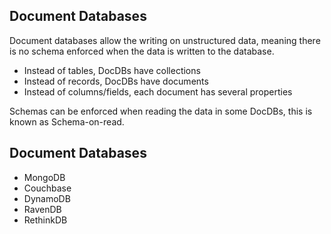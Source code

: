 ## Document Databases

Document databases allow the writing on unstructured data, meaning there is no schema enforced when the data is written to the database.

- Instead of tables, DocDBs have collections
- Instead of records, DocDBs have documents
- Instead of columns/fields, each document has several properties

Schemas can be enforced when reading the data in some DocDBs, this is known as Schema-on-read.

## Document Databases

- MongoDB
- Couchbase
- DynamoDB
- RavenDB
- RethinkDB